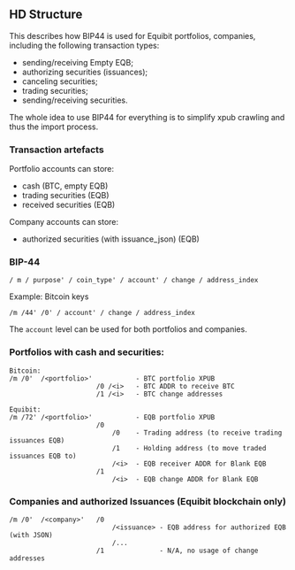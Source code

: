 ## HD Structure

This describes how BIP44 is used for Equibit portfolios, companies, including the following transaction types:
- sending/receiving Empty EQB;
- authorizing securities (issuances);
- canceling securities;
- trading securities;
- sending/receiving securities.

The whole idea to use BIP44 for everything is to simplify xpub crawling and thus the import process.

### Transaction artefacts

Portfolio accounts can store:
- cash (BTC, empty EQB)
- trading securities (EQB)
- received securities (EQB)

Company accounts can store:
- authorized securities (with issuance_json) (EQB)

### BIP-44

```
/ m / purpose' / coin_type' / account' / change / address_index
```

Example: Bitcoin keys
```
/m /44' /0' / account' / change / address_index
```

The `account` level can be used for both portfolios and companies.

### Portfolios with cash and securities:

```
Bitcoin:
/m /0'  /<portfolio>'           - BTC portfolio XPUB
                      /0 /<i>   - BTC ADDR to receive BTC
                      /1 /<i>   - BTC change addresses

Equibit:
/m /72' /<portfolio>'           - EQB portfolio XPUB
                      /0
                          /0    - Trading address (to receive trading issuances EQB)
                          /1    - Holding address (to move traded issuances EQB to)
                          /<i>  - EQB receiver ADDR for Blank EQB
                      /1
                          /<i>  - EQB change ADDR for Blank EQB
```

### Companies and authorized Issuances (Equibit blockchain only)
```
/m /0'  /<company>'   /0
                          /<issuance> - EQB address for authorized EQB (with JSON)
                          /...
                      /1              - N/A, no usage of change addresses
```